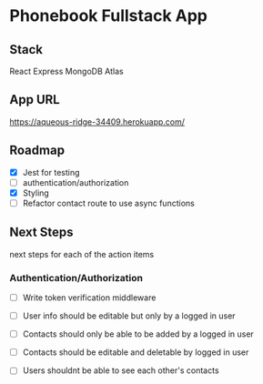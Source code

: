 # Phonebook Fullstack App

## Stack
React 
Express 
MongoDB Atlas 

## App URL
https://aqueous-ridge-34409.herokuapp.com/

## Roadmap
- [x] Jest for testing
- [ ] authentication/authorization
- [x] Styling
- [ ] Refactor contact route to use async functions

## Next Steps
next steps for each of the action items

### Authentication/Authorization
- [ ] Write token verification middleware
- [ ] User info should be editable but only by a logged in user
- [ ] Contacts should only be able to be added by a logged in user
- [ ] Contacts should be editable and deletable by logged in user
- [ ] Users shouldnt be able to see each other's contacts


